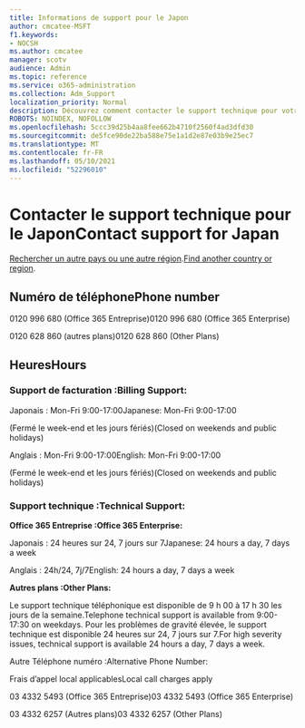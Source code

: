 ```yaml
---
title: Informations de support pour le Japon
author: cmcatee-MSFT
f1.keywords:
- NOCSH
ms.author: cmcatee
manager: scotv
audience: Admin
ms.topic: reference
ms.service: o365-administration
ms.collection: Adm_Support
localization_priority: Normal
description: Découvrez comment contacter le support technique pour votre pays ou région.
ROBOTS: NOINDEX, NOFOLLOW
ms.openlocfilehash: 5ccc39d25b4aa8fee662b4710f2560f4ad3dfd30
ms.sourcegitcommit: de5fce90de22ba588e75e1a1d2e87e03b9e25ec7
ms.translationtype: MT
ms.contentlocale: fr-FR
ms.lasthandoff: 05/10/2021
ms.locfileid: "52296010"
---
```

# <a name="contact-support-for-japan"></a><span data-ttu-id="1aca3-103">Contacter le support technique pour le Japon</span><span class="sxs-lookup"><span data-stu-id="1aca3-103">Contact support for Japan</span></span>

<span data-ttu-id="1aca3-104">[Rechercher un autre pays ou une autre région](../../business-video/get-help-support.md).</span><span class="sxs-lookup"><span data-stu-id="1aca3-104">[Find another country or region](../../business-video/get-help-support.md).</span></span>

## <a name="phone-number"></a><span data-ttu-id="1aca3-105">Numéro de téléphone</span><span class="sxs-lookup"><span data-stu-id="1aca3-105">Phone number</span></span>
<span data-ttu-id="1aca3-106">0120 996 680 (Office 365 Entreprise)</span><span class="sxs-lookup"><span data-stu-id="1aca3-106">0120 996 680 (Office 365 Enterprise)</span></span>

<span data-ttu-id="1aca3-107">0120 628 860 (autres plans)</span><span class="sxs-lookup"><span data-stu-id="1aca3-107">0120 628 860 (Other Plans)</span></span>

## <a name="hours"></a><span data-ttu-id="1aca3-108">Heures</span><span class="sxs-lookup"><span data-stu-id="1aca3-108">Hours</span></span>
### <a name="billing-support"></a><span data-ttu-id="1aca3-109">Support de facturation :</span><span class="sxs-lookup"><span data-stu-id="1aca3-109">Billing Support:</span></span>

<span data-ttu-id="1aca3-110">Japonais : Mon-Fri 9:00-17:00</span><span class="sxs-lookup"><span data-stu-id="1aca3-110">Japanese: Mon-Fri 9:00-17:00</span></span>

<span data-ttu-id="1aca3-111">(Fermé le week-end et les jours fériés)</span><span class="sxs-lookup"><span data-stu-id="1aca3-111">(Closed on weekends and public holidays)</span></span>

<span data-ttu-id="1aca3-112">Anglais : Mon-Fri 9:00-17:00</span><span class="sxs-lookup"><span data-stu-id="1aca3-112">English: Mon-Fri 9:00-17:00</span></span>

<span data-ttu-id="1aca3-113">(Fermé le week-end et les jours fériés)</span><span class="sxs-lookup"><span data-stu-id="1aca3-113">(Closed on weekends and public holidays)</span></span>

### <a name="technical-support"></a><span data-ttu-id="1aca3-114">Support technique :</span><span class="sxs-lookup"><span data-stu-id="1aca3-114">Technical Support:</span></span>

<span data-ttu-id="1aca3-115">**Office 365 Entreprise :**</span><span class="sxs-lookup"><span data-stu-id="1aca3-115">**Office 365 Enterprise:**</span></span>

<span data-ttu-id="1aca3-116">Japonais : 24 heures sur 24, 7 jours sur 7</span><span class="sxs-lookup"><span data-stu-id="1aca3-116">Japanese: 24 hours a day, 7 days a week</span></span>

<span data-ttu-id="1aca3-117">Anglais : 24h/24, 7j/7</span><span class="sxs-lookup"><span data-stu-id="1aca3-117">English: 24 hours a day, 7 days a week</span></span>

<span data-ttu-id="1aca3-118">**Autres plans :**</span><span class="sxs-lookup"><span data-stu-id="1aca3-118">**Other Plans:**</span></span>

<span data-ttu-id="1aca3-119">Le support technique téléphonique est disponible de 9 h 00 à 17 h 30 les jours de la semaine.</span><span class="sxs-lookup"><span data-stu-id="1aca3-119">Telephone technical support is available from 9:00-17:30 on weekdays.</span></span> <span data-ttu-id="1aca3-120">Pour les problèmes de gravité élevée, le support technique est disponible 24 heures sur 24, 7 jours sur 7.</span><span class="sxs-lookup"><span data-stu-id="1aca3-120">For high severity issues, technical support is available 24 hours a day, 7 days a week.</span></span>

<span data-ttu-id="1aca3-121">Autre Téléphone numéro :</span><span class="sxs-lookup"><span data-stu-id="1aca3-121">Alternative Phone Number:</span></span>

<span data-ttu-id="1aca3-122">Frais d’appel local applicables</span><span class="sxs-lookup"><span data-stu-id="1aca3-122">Local call charges apply</span></span>

<span data-ttu-id="1aca3-123">03 4332 5493 (Office 365 Entreprise)</span><span class="sxs-lookup"><span data-stu-id="1aca3-123">03 4332 5493 (Office 365 Enterprise)</span></span>

<span data-ttu-id="1aca3-124">03 4332 6257 (Autres plans)</span><span class="sxs-lookup"><span data-stu-id="1aca3-124">03 4332 6257 (Other Plans)</span></span>
